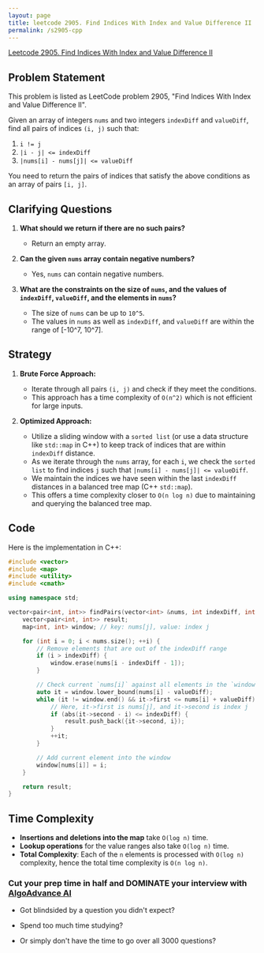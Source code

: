 ```yaml
---
layout: page
title: leetcode 2905. Find Indices With Index and Value Difference II
permalink: /s2905-cpp
---
```

[Leetcode 2905. Find Indices With Index and Value Difference II](https://algoadvance.github.io/algoadvance/l2905)
## Problem Statement

This problem is listed as LeetCode problem 2905, "Find Indices With Index and Value Difference II".

Given an array of integers `nums` and two integers `indexDiff` and `valueDiff`, find all pairs of indices `(i, j)` such that:

1. `i != j`
2. `|i - j| <= indexDiff`
3. `|nums[i] - nums[j]| <= valueDiff`

You need to return the pairs of indices that satisfy the above conditions as an array of pairs `[i, j]`.


## Clarifying Questions

1. **What should we return if there are no such pairs?**
   - Return an empty array.
   
2. **Can the given `nums` array contain negative numbers?**
   - Yes, `nums` can contain negative numbers.
   
3. **What are the constraints on the size of `nums`, and the values of `indexDiff`, `valueDiff`, and the elements in `nums`?**
   - The size of `nums` can be up to `10^5`.
   - The values in `nums` as well as `indexDiff`, and `valueDiff` are within the range of [-10^7, 10^7].

## Strategy

1. **Brute Force Approach:**
   - Iterate through all pairs `(i, j)` and check if they meet the conditions. 
   - This approach has a time complexity of `O(n^2)` which is not efficient for large inputs.

2. **Optimized Approach:**
   - Utilize a sliding window with a `sorted list` (or use a data structure like `std::map` in C++) to keep track of indices that are within `indexDiff` distance.
   - As we iterate through the `nums` array, for each `i`, we check the `sorted list` to find indices `j` such that `|nums[i] - nums[j]| <= valueDiff`.
   - We maintain the indices we have seen within the last `indexDiff` distances in a balanced tree map (C++ `std::map`).
   - This offers a time complexity closer to `O(n log n)` due to maintaining and querying the balanced tree map.

## Code

Here is the implementation in C++:

```cpp
#include <vector>
#include <map>
#include <utility>
#include <cmath>

using namespace std;

vector<pair<int, int>> findPairs(vector<int> &nums, int indexDiff, int valueDiff) {
    vector<pair<int, int>> result;
    map<int, int> window; // key: nums[j], value: index j

    for (int i = 0; i < nums.size(); ++i) {
        // Remove elements that are out of the indexDiff range
        if (i > indexDiff) {
            window.erase(nums[i - indexDiff - 1]);
        }

        // Check current `nums[i]` against all elements in the `window`
        auto it = window.lower_bound(nums[i] - valueDiff);
        while (it != window.end() && it->first <= nums[i] + valueDiff) {
            // Here, it->first is nums[j], and it->second is index j
            if (abs(it->second - i) <= indexDiff) {
                result.push_back({it->second, i});
            }
            ++it;
        }

        // Add current element into the window
        window[nums[i]] = i;
    }

    return result;
}
```

## Time Complexity

- **Insertions and deletions into the map** take `O(log n)` time.
- **Lookup operations** for the value ranges also take `O(log n)` time.
- **Total Complexity**: Each of the `n` elements is processed with `O(log n)` complexity, hence the total time complexity is `O(n log n)`.


### Cut your prep time in half and DOMINATE your interview with [AlgoAdvance AI](https://algoAdvance.com)

- Got blindsided by a question you didn't expect?

- Spend too much time studying?

- Or simply don't have the time to go over all 3000 questions?

